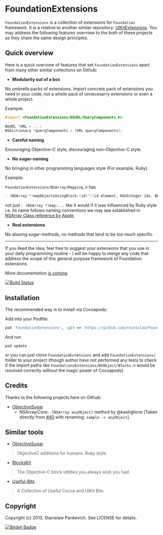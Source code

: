 # FoundationExtensions

`FoundationExtensions` is a collection of extensions for `Foundation` framework. It is a relative to another similar repository: [UIKitExtensions](https://github.com/stanislaw/UIKitExtensions). You may address the following features overview to the both of these projects as they share the same design principles.

## Quick overview

Here is a quick overview of features that set `FoundationExtensions` apart from many other similar collections on Github:

* __Modularity out of a box__ 

No umbrella packs of extensions. Import concrete pack of extensions you need in your code, not a whole pack of unnecesarry extensions or even a whole project.

Example:

```objective-c
#import <FoundationExtensions/NSURL/QueryComponents.h>
...
NSURL *URL = ...;
NSDictionary *queryComponents = [URL queryComponents];
```

* __Careful naming__ 

Encouraging Objective-C style, discouraging non-Objective-C style.
 
* __No sugar-naming__

No bringing in other programming languages style (For example, Ruby).

Example:

`FoundationExtensions/NSArray/Mapping.h` has 

```objective-c
- (NSArray *)mapObjectsUsingBlock:(id(^)(id element, NSUInteger idx, BOOL *stop))block;
```

not just `- (NSArray *)map:...` like it would if it was influenced by Ruby style i.e. its name follows naming conventions we may see established in [NSArray Class reference by Apple](https://developer.apple.com/library/ios/documentation/Cocoa/Reference/Foundation/Classes/NSArray_Class/NSArray.html).

* __Real extensions__

No aliasing sugar-methods, no methods that tend to be too much specific.

----

If you liked the idea, feel free to suggest your extensions that you use in your daily programming routine - I will be happy to merge any code that address the scope of this general purpose framework of Foundation extensions.

More documentation [is coming](https://github.com/stanislaw/FoundationExtensions/blob/master/Documentation/Index.md).

[![Build Status](https://travis-ci.org/stanislaw/FoundationExtensions.png?branch=master)](https://travis-ci.org/stanislaw/FoundationExtensions)

## Installation

The recommended way is to install via Cocoapods:

Add into your Podfile:

```ruby
pod 'FoundationExtensions', :git => 'https://github.com/stanislaw/FoundationExtensions'
```

And run 

```
pod update
```

or you can just clone `FoundationExtensions` and add `FoundationExtensions/` folder to your project (though author have not performed any tests to check if the import paths like `FoundationsExtensions/NSObject/Blocks.h` would be resolved correctly without the magic power of Cocoapods).

## Credits

Thanks to the following projects here on Github:

* [ObjectiveSugar](https://github.com/mneorr/ObjectiveSugar)
  * NSArray/Core: `-[NSArray anyObject]` method by @kastiglione [Taken directly from [#40](https://github.com/mneorr/ObjectiveSugar/pull/40) with renaming: `sample -> anyObject`].

## Similar tools

* [ObjectiveSugar](https://github.com/mneorr/ObjectiveSugar) 

> ObjectiveC additions for humans. Ruby style.

* [BlocksKit](https://github.com/pandamonia/BlocksKit) 

> The Objective-C block utilities you always wish you had.

* [Useful-Bits](https://github.com/kevinoneill/Useful-Bits)

> A Collection of Useful Cocoa and UIKit Bits.

## Copyright

Copyright (c) 2013, Stanislaw Pankevich. See LICENSE for details.



[![Bitdeli Badge](https://d2weczhvl823v0.cloudfront.net/stanislaw/foundationextensions/trend.png)](https://bitdeli.com/free "Bitdeli Badge")

